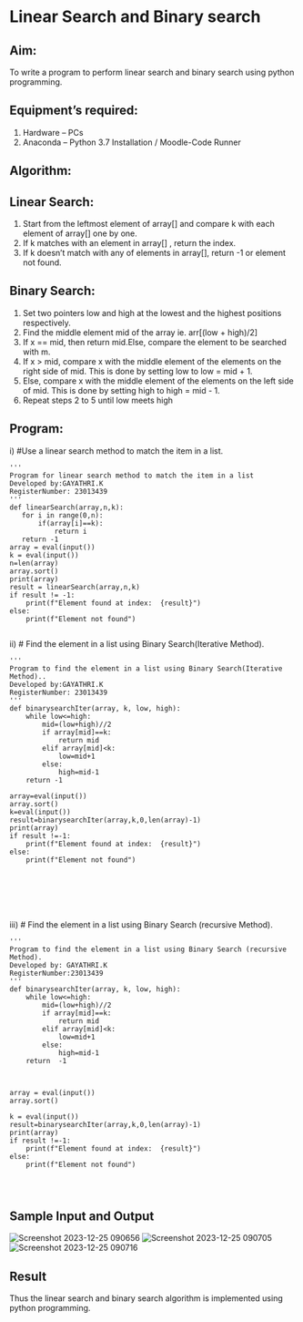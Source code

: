 # Linear Search and Binary search
## Aim:
To write a program to perform linear search and binary search using python programming.
## Equipment’s required:
1.	Hardware – PCs
2.	Anaconda – Python 3.7 Installation / Moodle-Code Runner
## Algorithm:
## Linear Search:
1.	Start from the leftmost element of array[] and compare k with each element of array[] one by one.
2.	If k matches with an element in array[] , return the index.
3.	If k doesn’t match with any of elements in array[], return -1 or element not found.
## Binary Search:
1.	Set two pointers low and high at the lowest and the highest positions respectively.
2.	Find the middle element mid of the array ie. arr[(low + high)/2]
3.	If x == mid, then return mid.Else, compare the element to be searched with m.
4.	If x > mid, compare x with the middle element of the elements on the right side of mid. This is done by setting low to low = mid + 1.
5.	Else, compare x with the middle element of the elements on the left side of mid. This is done by setting high to high = mid - 1.
6.	Repeat steps 2 to 5 until low meets high
## Program:
i)	#Use a linear search method to match the item in a list.
```
''' 
Program for linear search method to match the item in a list
Developed by:GAYATHRI.K
RegisterNumber: 23013439
'''
def linearSearch(array,n,k):
   for i in range(0,n):
       if(array[i]==k):
           return i
   return -1        
array = eval(input())
k = eval(input()) 
n=len(array)
array.sort()
print(array)
result = linearSearch(array,n,k)
if result != -1:
    print(f"Element found at index:  {result}")
else:
    print(f"Element not found")


```
ii)	# Find the element in a list using Binary Search(Iterative Method).
```
''' 
Program to find the element in a list using Binary Search(Iterative Method)..
Developed by:GAYATHRI.K
RegisterNumber: 23013439
'''
def binarysearchIter(array, k, low, high):
    while low<=high:
        mid=(low+high)//2
        if array[mid]==k:
            return mid
        elif array[mid]<k:
            low=mid+1
        else:
            high=mid-1
    return -1
    
array=eval(input())
array.sort()
k=eval(input())
result=binarysearchIter(array,k,0,len(array)-1)
print(array)
if result !=-1:
    print(f"Element found at index:  {result}")
else:
    print(f"Element not found")
   
    





```
iii)	# Find the element in a list using Binary Search (recursive Method).
```
''' 
Program to find the element in a list using Binary Search (recursive Method).
Developed by: GAYATHRI.K
RegisterNumber:23013439 
'''
def binarysearchIter(array, k, low, high):
    while low<=high:
        mid=(low+high)//2
        if array[mid]==k:
            return mid
        elif array[mid]<k:
            low=mid+1
        else:
            high=mid-1
    return  -1
    
    
    
array = eval(input())
array.sort()

k = eval(input()) 
result=binarysearchIter(array,k,0,len(array)-1)
print(array)
if result !=-1:
    print(f"Element found at index:  {result}")
else:
    print(f"Element not found")




```
## Sample Input and Output
![Screenshot 2023-12-25 090656](https://github.com/GAYATHRI-K06/Search-Algorithm/assets/145742742/b3f88464-f87c-4f8e-82bf-c797ac23bd8b)
![Screenshot 2023-12-25 090705](https://github.com/GAYATHRI-K06/Search-Algorithm/assets/145742742/34a00064-d513-4ad6-b548-3a7e62274c02)
![Screenshot 2023-12-25 090716](https://github.com/GAYATHRI-K06/Search-Algorithm/assets/145742742/ff3fff8f-fe6c-4d4f-8104-6109ab6b5595)


## Result
Thus the linear search and binary search algorithm is implemented using python programming.
